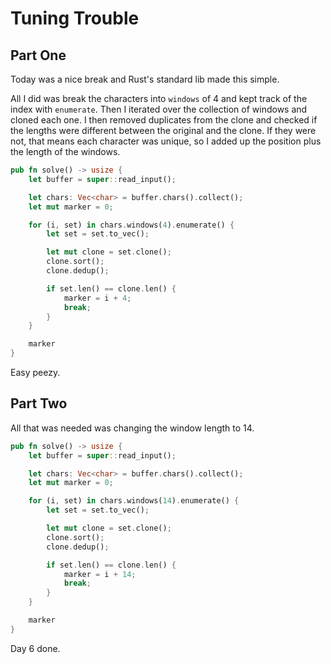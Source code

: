 # Tuning Trouble

## Part One

Today was a nice break and Rust's standard lib made this simple.

All I did was break the characters into `windows` of 4 and kept track of the index with `enumerate`. Then I iterated over the collection of windows and cloned each one. I then removed duplicates from the clone and checked if the lengths were different between the original and the clone. If they were not, that means each character was unique, so I added up the position plus the length of the windows.

```rust
pub fn solve() -> usize {
    let buffer = super::read_input();

    let chars: Vec<char> = buffer.chars().collect();
    let mut marker = 0;

    for (i, set) in chars.windows(4).enumerate() {
        let set = set.to_vec();

        let mut clone = set.clone();
        clone.sort();
        clone.dedup();

        if set.len() == clone.len() {
            marker = i + 4;
            break;
        }
    }

    marker
}
```

Easy peezy.

## Part Two

All that was needed was changing the window length to 14.

```rust
pub fn solve() -> usize {
    let buffer = super::read_input();

    let chars: Vec<char> = buffer.chars().collect();
    let mut marker = 0;

    for (i, set) in chars.windows(14).enumerate() {
        let set = set.to_vec();

        let mut clone = set.clone();
        clone.sort();
        clone.dedup();

        if set.len() == clone.len() {
            marker = i + 14;
            break;
        }
    }

    marker
}
```

Day 6 done.
